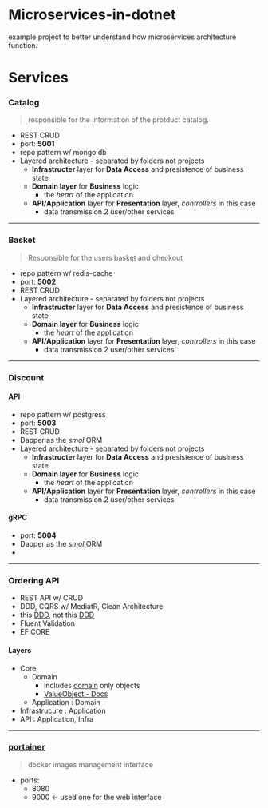 # Microservices-in-dotnet

example project to better understand how microservices architecture function.


# Services

### Catalog

> responsible for the information of the protduct catalog.

- REST CRUD 
- port: **5001**
- repo pattern w/ mongo db
- Layered architecture - separated by folders not projects
    - **Infrastructer** layer for **Data Access** and presistence of business state
    - **Domain layer** for **Business** logic
        - the *heart* of the application
    - **API/Application** layer for **Presentation** layer, *controllers* in this case
        - data transmission 2 user/other services


----

### Basket

> Responsible for the users basket and checkout

- repo pattern w/ redis-cache
- port: **5002**
- REST CRUD
- Layered architecture - separated by folders not projects
    - **Infrastructer** layer for **Data Access** and presistence of business state
    - **Domain layer** for **Business** logic
        - the *heart* of the application
    - **API/Application** layer for **Presentation** layer, *controllers* in this case
        - data transmission 2 user/other services


----

### Discount

#### API
> 

- repo pattern w/ postgress
- port: **5003**
- REST CRUD
- Dapper as the *smol* ORM
- Layered architecture - separated by folders not projects
    - **Infrastructer** layer for **Data Access** and presistence of business state
    - **Domain layer** for **Business** logic
        - the *heart* of the application
    - **API/Application** layer for **Presentation** layer, *controllers* in this case
        - data transmission 2 user/other services

#### gRPC

- port: **5004**
- Dapper as the *smol* ORM
- 

---

### Ordering API

- REST API w/ CRUD
- DDD, CQRS w/ MediatR, Clean Architecture
- this [DDD](https://en.wikipedia.org/wiki/Domain-driven_design), not this [DDD](https://yugipedia.com/wiki/D/D/D)
- Fluent Validation 
- EF CORE 

#### Layers
- Core 
    - Domain
        - includes [domain]() only objects
        - [ValueObject - Docs](https://docs.microsoft.com/en-us/dotnet/standard/microservices-architecture/microservice-ddd-cqrs-patterns/implement-value-objects)
    - Application : Domain
- Infrastrucure  : Application
- API : Application, Infra

----

### [portainer](https://docs.portainer.io/start/intro)

> docker images management interface
- ports:
    - 8080
    - 9000 <- used one for the web interface